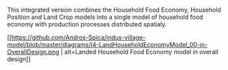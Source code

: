 This integrated version combines the Household Food Economy, Household Position and Land Crop models into a single model of household food economy with production processes distributed spatialy.

[[https://github.com/Andros-Spica/indus-village-model/blob/master/diagrams/I4-LandHouseholdEconomyModel_00-in-OverallDesign.png | alt=Landed Household Food Economy model in overall design]]